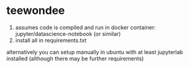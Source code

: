 # teewondee

1. assumes code is compiled and run in docker container: jupyter/datascience-notebook (or similar)
2. install all in requirements.txt

alternatively you can setup manually in ubuntu with at least jupyterlab installed
(although there may be further requirements)

